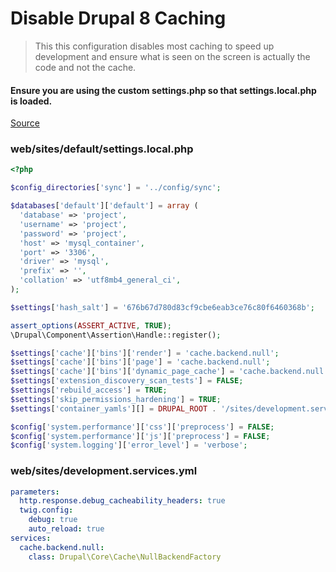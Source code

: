 # Disable Drupal 8 Caching
> This this configuration disables most caching to speed up development
> and ensure what is seen on the screen is actually the code and not the cache.

#### Ensure you are using the custom settings.php so that settings.local.php is loaded.

[Source](https://www.drupal.org/node/2598914)

### web/sites/default/settings.local.php
```php
<?php

$config_directories['sync'] = '../config/sync';

$databases['default']['default'] = array (
  'database' => 'project',
  'username' => 'project',
  'password' => 'project',
  'host' => 'mysql_container',
  'port' => '3306',
  'driver' => 'mysql',
  'prefix' => '',
  'collation' => 'utf8mb4_general_ci',
);

$settings['hash_salt'] = '676b67d780d83cf9cbe6eab3ce76c80f6460368b';

assert_options(ASSERT_ACTIVE, TRUE);
\Drupal\Component\Assertion\Handle::register();

$settings['cache']['bins']['render'] = 'cache.backend.null';
$settings['cache']['bins']['page'] = 'cache.backend.null';
$settings['cache']['bins']['dynamic_page_cache'] = 'cache.backend.null';
$settings['extension_discovery_scan_tests'] = FALSE;
$settings['rebuild_access'] = TRUE;
$settings['skip_permissions_hardening'] = TRUE;
$settings['container_yamls'][] = DRUPAL_ROOT . '/sites/development.services.yml';

$config['system.performance']['css']['preprocess'] = FALSE;
$config['system.performance']['js']['preprocess'] = FALSE;
$config['system.logging']['error_level'] = 'verbose';

```

### web/sites/development.services.yml
```yml
parameters:
  http.response.debug_cacheability_headers: true
  twig.config:
    debug: true
    auto_reload: true
services:
  cache.backend.null:
    class: Drupal\Core\Cache\NullBackendFactory
```
